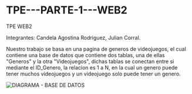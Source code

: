 # TPE---PARTE-1---WEB2
TPE WEB2

Integrantes: Candela Agostina Rodriguez, Julian Corral.

Nuestro trabajo se basa en una pagina de generos de videojuegos, el cual contiene una base de datos que contiene dos tablas, una de ellas "Generos" y la otra "Videojuegos", dichas tablas se conectan entre si mediante el ID_Genero, la relacion es 1 a N, en la cual un genero puede tener muchos videojuegos y un videojuego solo puede tener un genero.

![DIAGRAMA - BASE DE DATOS](https://github.com/user-attachments/assets/ba05132d-b120-4575-a0de-5f6c9667f3c3)
